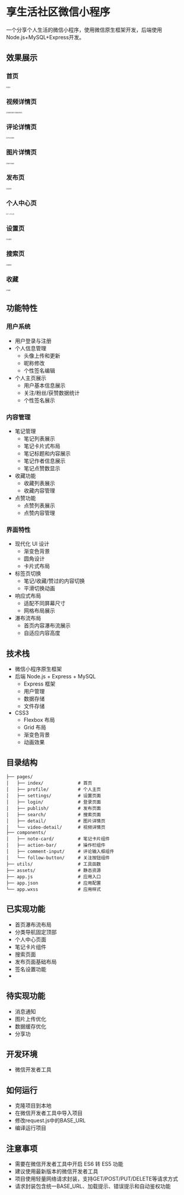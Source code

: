# 享生活社区微信小程序
一个分享个人生活的微信小程序，使用微信原生框架开发，后端使用Node.js+MySQL+Express开发。

## 效果展示
### 首页

<img src="assets/render/IMG_6051.PNG" alt="首页" style="zoom:25%;" />

### 视频详情页

<div style="display: flex;">
  <img src="assets/render/IMG_6043.PNG" alt="视频详情页" style="zoom:25%;" />
  <img src="assets/render/IMG_6049.PNG" alt="视频详情页" style="zoom:25%;" />
</div>

### 评论详情页
<img src="assets/render/IMG_6044.PNG" alt="评论详情页" style="zoom:25%;" />

### 图片详情页
<img src="assets/render/IMG_6045.PNG" alt="图片详情页" style="zoom:25%;" />

### 发布页
<img src="assets/render/IMG_6046.PNG" alt="发布页" style="zoom:25%;" />

### 个人中心页
<img src="assets/render/IMG_6047.PNG" alt="个人中心页" style="zoom:25%;" />

### 设置页
<img src="assets/render/IMG_6048.PNG" alt="设置页" style="zoom:25%;" />

### 搜索页
<img src="assets/render/IMG_6052.PNG" alt="搜索页" style="zoom:25%;" />

### 收藏
<img src="assets/render/IMG_6050.PNG" alt="收藏" style="zoom:25%;" />

## 功能特性

### 用户系统
- 用户登录与注册
- 个人信息管理
  - 头像上传和更新
  - 昵称修改
  - 个性签名编辑
- 个人主页展示
  - 用户基本信息展示
  - 关注/粉丝/获赞数据统计
  - 个性签名展示

### 内容管理
- 笔记管理
  - 笔记列表展示
  - 笔记卡片式布局
  - 笔记标题和内容展示
  - 笔记作者信息展示
  - 笔记点赞数显示
- 收藏功能
  - 收藏列表展示
  - 收藏内容管理
- 点赞功能
  - 点赞列表展示
  - 点赞内容管理

### 界面特性
- 现代化 UI 设计
  - 渐变色背景
  - 圆角设计
  - 卡片式布局
- 标签页切换
  - 笔记/收藏/赞过的内容切换
  - 平滑切换动画
- 响应式布局
  - 适配不同屏幕尺寸
  - 网格布局展示
- 瀑布流布局
  - 首页内容瀑布流展示
  - 自适应内容高度

## 技术栈
- 微信小程序原生框架
- 后端 Node.js + Express + MySQL
  - Express 框架
  - 用户管理
  - 数据存储
  - 文件存储
- CSS3
  - Flexbox 布局
  - Grid 布局
  - 渐变色背景
  - 动画效果

## 目录结构

```
├── pages/
│   ├── index/             # 首页
│   ├── profile/           # 个人主页
│   ├── settings/          # 设置页面
│   ├── login/             # 登录页面
│   ├── publish/           # 发布页面
│   ├── search/            # 搜索页面
│   ├── detail/            # 图片详情页
│   └── video-detail/      # 视频详情页
├── components/
│   ├── note-card/         # 笔记卡片组件
│   ├── action-bar/        # 操作栏组件
│   ├── comment-input/     # 评论输入框组件
│   └── follow-button/     # 关注按钮组件
├── utils/                 # 工具函数
├── assets/                # 静态资源
├── app.js                 # 应用入口
├── app.json               # 应用配置
└── app.wxss               # 应用样式
```

## 已实现功能

- 首页瀑布流布局
- 分类导航固定顶部
- 个人中心页面
- 笔记卡片组件
- 搜索页面
- 发布页面基础布局
- 签名设置功能
- 

## 待实现功能

- 消息通知
- 图片上传优化
- 数据缓存优化
- 分享功

## 开发环境
- 微信开发者工具

## 如何运行

- 克隆项目到本地
- 在微信开发者工具中导入项目
- 修改request.js中的BASE_URL
- 编译运行项目

## 注意事项
- 需要在微信开发者工具中开启 ES6 转 ES5 功能
- 建议使用最新版本的微信开发者工具
- 项目使用轻量网络请求封装，支持GET/POST/PUT/DELETE等请求方式
- 请求封装包含统一BASE_URL、加载提示、错误提示和自动鉴权功能